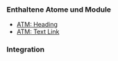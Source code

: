 ### Enthaltene Atome und Module
* <a href="../../atoms/headings/headings.html">ATM: Heading</a>
* <a href="../../atoms/text_link/text_link.html">ATM: Text Link</a>
 
### Integration


